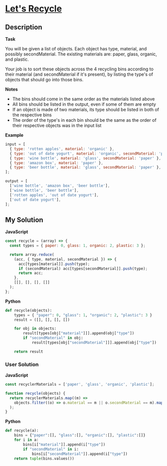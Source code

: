 # [Let's Recycle](https://www.codewars.com/kata/5b6db1acb118141f6b000060)

## Description

**Task**

You will be given a list of objects. Each object has type, material, and possibly secondMaterial. The existing materials are: paper, glass, organic, and plastic.

Your job is to sort these objects across the 4 recycling bins according to their material (and secondMaterial if it's present), by listing the type's of objects that should go into those bins.

**Notes**

- The bins should come in the same order as the materials listed above
- All bins should be listed in the output, even if some of them are empty
- If an object is made of two materials, its type should be listed in both of the respective bins
- The order of the type's in each bin should be the same as the order of their respective objects was in the input list

**Example**

```js
input = [
  { type: 'rotten apples', material: 'organic' },
  { type: 'out of date yogurt', material: 'organic', secondMaterial: 'plastic' },
  { type: 'wine bottle', material: 'glass', secondMaterial: 'paper' },
  { type: 'amazon box', material: 'paper' },
  { type: 'beer bottle', material: 'glass', secondMaterial: 'paper' },
];

output = [
  ['wine bottle', 'amazon box', 'beer bottle'],
  ['wine bottle', 'beer bottle'],
  ['rotten apples', 'out of date yogurt'],
  ['out of date yogurt'],
];
```

## My Solution

**JavaScript**

```js
const recycle = (array) => {
  const types = { paper: 0, glass: 1, organic: 2, plastic: 3 };

  return array.reduce(
    (acc, { type, material, secondMaterial }) => {
      acc[types[material]].push(type);
      if (secondMaterial) acc[types[secondMaterial]].push(type);
      return acc;
    },
    [[], [], [], []]
  );
};
```

**Python**

```py
def recycle(objects):
    types = { "paper": 0, "glass": 1, "organic": 2, "plastic": 3 }
    result = ([], [], [], [])

    for obj in objects:
        result[types[obj["material"]]].append(obj["type"])
        if "secondMaterial" in obj:
            result[types[obj["secondMaterial"]]].append(obj["type"])

    return result
```

### User Solution

**JavaScript**

```js
const recyclerMaterials = ['paper', 'glass', 'organic', 'plastic'];

function recycle(objects) {
  return recyclerMaterials.map((m) =>
    objects.filter((o) => o.material == m || o.secondMaterial == m).map((o) => o.type)
  );
}
```

**Python**

```py
def recycle(a):
    bins = {"paper":[], "glass":[], "organic":[], "plastic":[]}
    for i in a:
        bins[i["material"]].append(i["type"])
        if "secondMaterial" in i:
            bins[i["secondMaterial"]].append(i["type"])
    return tuple(bins.values())
```
